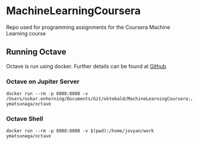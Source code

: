 # MachineLearningCoursera
Repo used for programming assignments for the Coursera Machine Learning course

## Running Octave
Octave is run using docker. Further details can be found at [Github](https://github.com/ymatsunaga/docker-octave)
### Octave on Jupiter Server 
```console
docker run --rm -p 8888:8888 -v /Users/oskar.enhorning/Documents/Git/oktobald/MachineLearningCoursera:/source ymatsunaga/octave
```
### Octave Shell
```console
docker run --rm -p 8888:8888 -v $(pwd):/home/jovyan/work ymatsunaga/octave
```

